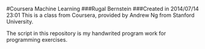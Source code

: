 #Coursera Machine Learning
###Rugal Bernstein
###Created in 2014/07/14 23:01
This is a class from Coursera, provided by Andrew Ng from Stanford University.  

The script in this repository is my handwrited program work for programming exercises.  
